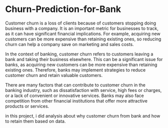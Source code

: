 # Churn-Prediction-for-Bank

Customer churn is a loss of clients because of customers stopping doing business with a company. It is an important metric for businesses to track, as it can have significant financial implications. For example, acquiring new customers can be more expensive than retaining existing ones, so reducing churn can help a company save on marketing and sales costs.

In the context of banking, customer churn refers to customers leaving a bank and taking their business elsewhere. This can be a significant issue for banks, as acquiring new customers can be more expensive than retaining existing ones. Therefore, banks may implement strategies to reduce customer churn and retain valuable customers.

There are many factors that can contribute to customer churn in the banking industry, such as dissatisfaction with service, high fees or charges, or a lack of convenient or innovative services. Banks may also face competition from other financial institutions that offer more attractive products or services.

in this project, i did analysis about why customer churn from bank and how to retain them based on data.
